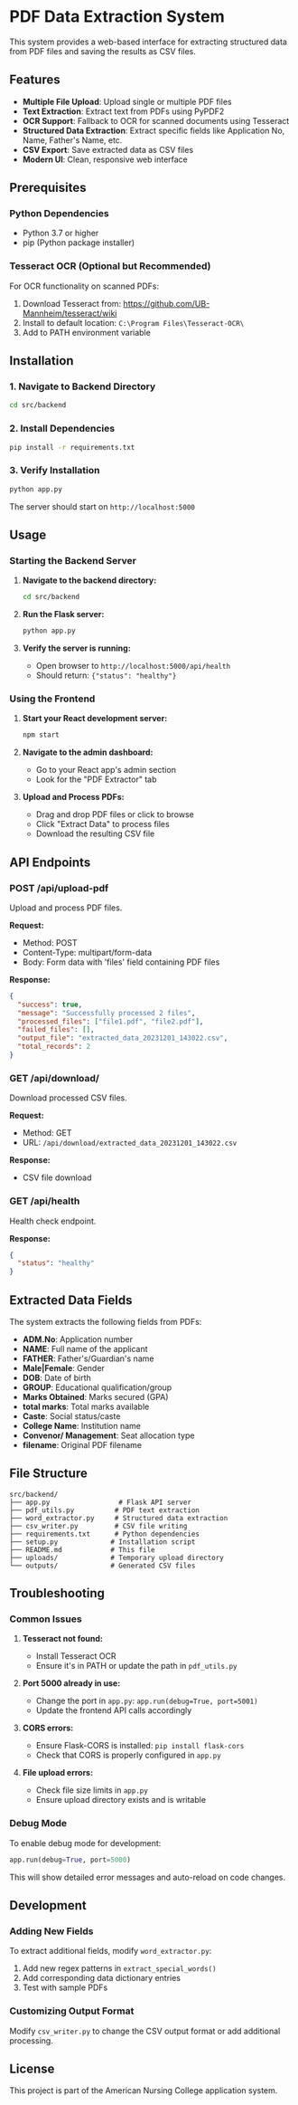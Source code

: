# PDF Data Extraction System

This system provides a web-based interface for extracting structured data from PDF files and saving the results as CSV files.

## Features

- **Multiple File Upload**: Upload single or multiple PDF files
- **Text Extraction**: Extract text from PDFs using PyPDF2
- **OCR Support**: Fallback to OCR for scanned documents using Tesseract
- **Structured Data Extraction**: Extract specific fields like Application No, Name, Father's Name, etc.
- **CSV Export**: Save extracted data as CSV files
- **Modern UI**: Clean, responsive web interface

## Prerequisites

### Python Dependencies
- Python 3.7 or higher
- pip (Python package installer)

### Tesseract OCR (Optional but Recommended)
For OCR functionality on scanned PDFs:
1. Download Tesseract from: https://github.com/UB-Mannheim/tesseract/wiki
2. Install to default location: `C:\Program Files\Tesseract-OCR\`
3. Add to PATH environment variable

## Installation

### 1. Navigate to Backend Directory
```bash
cd src/backend
```

### 2. Install Dependencies
```bash
pip install -r requirements.txt
```

### 3. Verify Installation
```bash
python app.py
```

The server should start on `http://localhost:5000`

## Usage

### Starting the Backend Server

1. **Navigate to the backend directory:**
   ```bash
   cd src/backend
   ```

2. **Run the Flask server:**
   ```bash
   python app.py
   ```

3. **Verify the server is running:**
   - Open browser to `http://localhost:5000/api/health`
   - Should return: `{"status": "healthy"}`

### Using the Frontend

1. **Start your React development server:**
   ```bash
   npm start
   ```

2. **Navigate to the admin dashboard:**
   - Go to your React app's admin section
   - Look for the "PDF Extractor" tab

3. **Upload and Process PDFs:**
   - Drag and drop PDF files or click to browse
   - Click "Extract Data" to process files
   - Download the resulting CSV file

## API Endpoints

### POST /api/upload-pdf
Upload and process PDF files.

**Request:**
- Method: POST
- Content-Type: multipart/form-data
- Body: Form data with 'files' field containing PDF files

**Response:**
```json
{
  "success": true,
  "message": "Successfully processed 2 files",
  "processed_files": ["file1.pdf", "file2.pdf"],
  "failed_files": [],
  "output_file": "extracted_data_20231201_143022.csv",
  "total_records": 2
}
```

### GET /api/download/<filename>
Download processed CSV files.

**Request:**
- Method: GET
- URL: `/api/download/extracted_data_20231201_143022.csv`

**Response:**
- CSV file download

### GET /api/health
Health check endpoint.

**Response:**
```json
{
  "status": "healthy"
}
```

## Extracted Data Fields

The system extracts the following fields from PDFs:

- **ADM.No**: Application number
- **NAME**: Full name of the applicant
- **FATHER**: Father's/Guardian's name
- **Male|Female**: Gender
- **DOB**: Date of birth
- **GROUP**: Educational qualification/group
- **Marks Obtained**: Marks secured (GPA)
- **total marks**: Total marks available
- **Caste**: Social status/caste
- **College Name**: Institution name
- **Convenor/ Management**: Seat allocation type
- **filename**: Original PDF filename

## File Structure

```
src/backend/
├── app.py                 # Flask API server
├── pdf_utils.py          # PDF text extraction
├── word_extractor.py     # Structured data extraction
├── csv_writer.py         # CSV file writing
├── requirements.txt      # Python dependencies
├── setup.py             # Installation script
├── README.md            # This file
├── uploads/             # Temporary upload directory
└── outputs/             # Generated CSV files
```

## Troubleshooting

### Common Issues

1. **Tesseract not found:**
   - Install Tesseract OCR
   - Ensure it's in PATH or update the path in `pdf_utils.py`

2. **Port 5000 already in use:**
   - Change the port in `app.py`: `app.run(debug=True, port=5001)`
   - Update the frontend API calls accordingly

3. **CORS errors:**
   - Ensure Flask-CORS is installed: `pip install flask-cors`
   - Check that CORS is properly configured in `app.py`

4. **File upload errors:**
   - Check file size limits in `app.py`
   - Ensure upload directory exists and is writable

### Debug Mode

To enable debug mode for development:
```python
app.run(debug=True, port=5000)
```

This will show detailed error messages and auto-reload on code changes.

## Development

### Adding New Fields

To extract additional fields, modify `word_extractor.py`:

1. Add new regex patterns in `extract_special_words()`
2. Add corresponding data dictionary entries
3. Test with sample PDFs

### Customizing Output Format

Modify `csv_writer.py` to change the CSV output format or add additional processing.

## License

This project is part of the American Nursing College application system. 